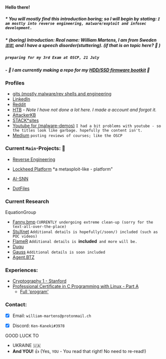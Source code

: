 **Hello there!**

##### * You will mostly find this introduction boring; so I will begin by stating: `I am mostly into reverse engineering, malware/exploit and infosec development.`

##### * (boring) Introduction: Real name: William Martens, I am from Sweden 🇸🇪, and I have a speech disorder(stuttering). (if that is on topic here? :thinking: )


##### `preparing for my 3rd Exam at OSCP, 21 July`
##### - :red_circle: I am currently making a repo for my [HDD/SSD firmware bootkit](https://github.com/loneicewolf/HSLIW-BOOTKIT) :red_circle:


### Profiles
- [gits (mostly malware/rev shells and engineering](https://gist.github.com/loneicewolf)
- [LinkedIn](https://www.linkedin.com/in/william-martens-16872717b/)
- [Reddit](https://www.reddit.com/user/Will-VX)
- [HTB](https://app.hackthebox.com/users/545815) - _Note I have not done a lot here. I made a account and forgot it._
- [AttackerKB](https://attackerkb.com/contributors/loneicewolf)
- [STACK*sites](https://stackexchange.com/users/19592785/william-martens)
- [Youtube for (malware-demos)](https://www.youtube.com/channel/UCLXV1xU0WlqtPu2wsNmMhcQ/featured) `I had a bit problems with youtube - so the titles look like garbage. hopefully the content isn't.`
- [Medium](https://medium.com/@william-martens) `posting reviews of courses; like the OSCP`



### Current `Main`-Projects: 📡
- [Reverse Engineering](https://github.com/loneicewolf/ReverseEngineering)
- [Lockheed Platform](https://github.com/loneicewolf/LOCKHEED-PLATFORM) *a metasploit-like -  platform"
- [AI-SNN](https://github.com/loneicewolf/AI-SNN)

- [DotFiles](https://github.com/loneicewolf/DotFiles)


### Current Research 

EquationGroup
- [Fanny.bmp](https://github.com/loneicewolf/fanny.bmp)  `CURRENTLY undergoing extreme clean-up (sorry for the text-all-over-the-place)`
- [StuXnet](https://github.com/loneicewolf/Stuxnet-Source.git) `Additional details is hopefully(/soon/) included (such as POC videos)`
- [FlameR](https://github.com/loneicewolf/flame-sourcecode) `Additional details is `**included**` and more will be.`
- [Duqu](https://github.com/loneicewolf/DUQU)
- [Gauss](https://github.com/loneicewolf/Gauss-Src) `Additional details is soon included`
- [Agent.BTZ](https://github.com/loneicewolf/Agent.btz)

### Experiences:
- [Cryptography 1 - Stanford](https://www.coursera.org/account/accomplishments/certificate/F8AUM7UWEU2R)
- [Professional Certificate in C Programming with Linux - Part A](https://credentials.edx.org/credentials/fab4e78dc2674cea93498d6197836785/)
  - [Full 'program'](https://credentials.edx.org/records/programs/shared/fb0f3a74321848018571b2468805e844/)

### Contact:
- [x] Email: `william-martens@protonmail.ch`
- [x] Discord: `Ken-Kaneki#3978`



GOOD LUCK TO
- UKRAINE 🇺🇦
- **And YOU!** 👍 (Yes, `YOU` - You read that right! No need to re-read!)
